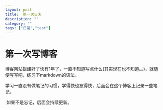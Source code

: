 ```yaml
---
layout: post
title:	第一次日志
description: ""
category: ""
tags: ["日常","test"]
---
```


# 第一次写博客

​		博客网站搭建好了快有1年了，一直不知道写点什么(其实现在也不知道。。)，就随便写写吧，练习下markdown的语法。

​		学习一直没有做笔记的习惯，学得快也忘得快，后面会在这个博客上记录一些笔记。

​		如果不是忘记，后面会持续更新。

